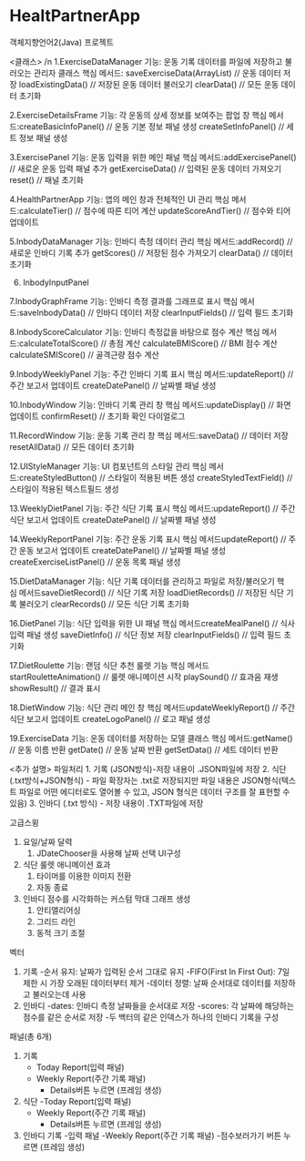 # HealtPartnerApp
객체지향언어2(Java) 프로젝트

<클래스> /n
1.ExerciseDataManager
기능: 운동 기록 데이터를 파일에 저장하고 불러오는 관리자 클래스
핵심 메서드:
saveExerciseData(ArrayList<ExerciseData>) // 운동 데이터 저장
loadExistingData() // 저장된 운동 데이터 불러오기
clearData() // 모든 운동 데이터 초기화

2.ExerciseDetailsFrame
기능: 각 운동의 상세 정보를 보여주는 팝업 창
핵심 메서드:createBasicInfoPanel() // 운동 기본 정보 패널 생성
createSetInfoPanel() // 세트 정보 패널 생성

3.ExercisePanel
기능: 운동 입력을 위한 메인 패널
핵심 메서드:addExercisePanel() // 새로운 운동 입력 패널 추가
getExerciseData() // 입력된 운동 데이터 가져오기
reset() // 패널 초기화

4.HealthPartnerApp
기능: 앱의 메인 창과 전체적인 UI 관리
핵심 메서드:calculateTier() // 점수에 따른 티어 계산
updateScoreAndTier() // 점수와 티어 업데이트

5.InbodyDataManager
기능: 인바디 측정 데이터 관리
핵심 메서드:addRecord() // 새로운 인바디 기록 추가
getScores() // 저장된 점수 가져오기
clearData() // 데이터 초기화

6. InbodyInputPanel

7.InbodyGraphFrame
기능: 인바디 측정 결과를 그래프로 표시
핵심 메서드:saveInbodyData() // 인바디 데이터 저장
clearInputFields() // 입력 필드 초기화

8.InbodyScoreCalculator
기능: 인바디 측정값을 바탕으로 점수 계산
핵심 메서드:calculateTotalScore() // 총점 계산
calculateBMIScore() // BMI 점수 계산
calculateSMIScore() // 골격근량 점수 계산

9.InbodyWeeklyPanel
기능: 주간 인바디 기록 표시
핵심 메서드:updateReport() // 주간 보고서 업데이트
createDatePanel() // 날짜별 패널 생성

10.InbodyWindow
기능: 인바디 기록 관리 창
핵심 메서드:updateDisplay() // 화면 업데이트
confirmReset() // 초기화 확인 다이얼로그

11.RecordWindow
기능: 운동 기록 관리 창
핵심 메서드:saveData() // 데이터 저장
resetAllData() // 모든 데이터 초기화

12.UIStyleManager
기능: UI 컴포넌트의 스타일 관리
핵심 메서드:createStyledButton() // 스타일이 적용된 버튼 생성
createStyledTextField() // 스타일이 적용된 텍스트필드 생성

13.WeeklyDietPanel
기능: 주간 식단 기록 표시
핵심 메서드:updateReport() // 주간 식단 보고서 업데이트
createDatePanel() // 날짜별 패널 생성

14.WeeklyReportPanel
기능: 주간 운동 기록 표시
핵심 메서드updateReport() // 주간 운동 보고서 업데이트
createDatePanel() // 날짜별 패널 생성
createExerciseListPanel() // 운동 목록 패널 생성

15.DietDataManager
기능: 식단 기록 데이터를 관리하고 파일로 저장/불러오기
핵심 메서드saveDietRecord() // 식단 기록 저장
loadDietRecords() // 저장된 식단 기록 불러오기
clearRecords() // 모든 식단 기록 초기화

16.DietPanel
기능: 식단 입력을 위한 UI 패널
핵심 메서드createMealPanel() // 식사 입력 패널 생성
saveDietInfo() // 식단 정보 저장
clearInputFields() // 입력 필드 초기화

17.DietRoulette
기능: 랜덤 식단 추천 룰렛 기능
핵심 메서드startRouletteAnimation() // 룰렛 애니메이션 시작
playSound() // 효과음 재생
showResult() // 결과 표시

18.DietWindow
기능: 식단 관리 메인 창
핵심 메서드updateWeeklyReport() // 주간 식단 보고서 업데이트
createLogoPanel() // 로고 패널 생성

19.ExerciseData
기능: 운동 데이터를 저장하는 모델 클래스
핵심 메서드:getName() // 운동 이름 반환
getDate() // 운동 날짜 반환
getSetData() // 세트 데이터 반환

<추가 설명>
파일처리
    1. 기록 (JSON방식)-저장 내용이 .JSON파일에 저장
    2. 식단 (.txt방식+JSON형식) - 파일 확장자는 .txt로 저장되지만 파일 내용은 JSON형식(텍스트 파일로 어떤 에디터로도 열어볼 수 있고, JSON 형식은 데이터 구조를 잘 표현할 수 있음)
    3. 인바디 (.txt 방식) - 저장 내용이 .TXT파일에 저장

고급스윙
1. 요일/날짜 달력 
    1. JDateChooser을 사용해 날짜 선택 UI구성
2. 식단 룰렛 애니메이션 효과
    1.  타이머를 이용한 이미지 전환
    2. 자동 종료
3. 인바디 점수를 시각화하는 커스텀 막대 그래프 생성
    1. 안티앨리어싱 
    2. 그리드 라인
    3. 동적 크기 조절

벡터
1. 기록
	-순서 유지: 날짜가 입력된 순서 그대로 유지
	-FIFO(First In First Out): 7일 제한 시 가장 오래된 데이터부터 제거
	-데이터 정렬: 날짜 순서대로 데이터를 저장하고 불러오는데 사용
2. 인바디
	-dates: 인바디 측정 날짜들을 순서대로 저장
	-scores: 각 날짜에 해당하는 점수를 같은 순서로 저장
		-두 백터의 같은 인덱스가 하나의 인바디 기록을 구성

패널(총 6개)
1. 기록 
    - Today Report(입력 패널)
    - Weekly Report(주간 기록 패널)
        - Details버튼 누르면 (프레임 생성)
2. 식단
	-Today Report(입력 패널)
    - Weekly Report(주간 기록 패널)
        - Details버튼 누르면 (프레임 생성)
3. 인바디 기록
	-입력 패널
	-Weekly Report(주간 기록 패널)
	-점수보러가기 버튼 누르면 (프레임 생성)
